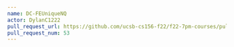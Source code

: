```yaml
---
name: DC-FEUniqueNQ
actor: DylanC1222
pull_request_url: https://github.com/ucsb-cs156-f22/f22-7pm-courses/pull/53
pull_request_num: 53
---
```

